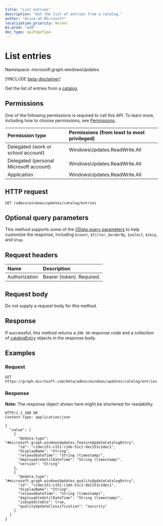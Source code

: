 ```yaml
---
title: "List entries"
description: "Get the list of entries from a catalog."
author: "Alice-at-Microsoft"
localization_priority: Normal
ms.prod: "w10"
doc_type: apiPageType
---
```


# List entries
Namespace: microsoft.graph.windowsUpdates

[!INCLUDE [beta-disclaimer](../../includes/beta-disclaimer.md)]

Get the list of entries from a [catalog](../resources/windowsupdates-catalog.md).

## Permissions
One of the following permissions is required to call this API. To learn more, including how to choose permissions, see [Permissions](/graph/permissions-reference).

|Permission type|Permissions (from least to most privileged)|
|:---|:---|
|Delegated (work or school account)|WindowsUpdates.ReadWrite.All|
|Delegated (personal Microsoft account)|WindowsUpdates.ReadWrite.All|
|Application|WindowsUpdates.ReadWrite.All|

## HTTP request

<!-- {
  "blockType": "ignored"
}
-->
``` http
GET /admin/windows/updates/catalog/entries
```

## Optional query parameters
This method supports some of the [OData query parameters](/graph/query-parameters) to help customize the response, including `$count`, `$filter`, `$orderBy`, `$select`, `$skip`, and `$top`.

## Request headers
|Name|Description|
|:---|:---|
|Authorization|Bearer {token}. Required.|

## Request body
Do not supply a request body for this method.

## Response

If successful, this method returns a `200 OK` response code and a collection of [catalogEntry](../resources/windowsupdates-catalogentry.md) objects in the response body.

## Examples

### Request
<!-- {
  "blockType": "request",
  "name": "list_catalogentry"
}
-->
``` http
GET https://graph.microsoft.com/beta/admin/windows/updates/catalog/entries
```


### Response
**Note:** The response object shown here might be shortened for readability.
<!-- {
  "blockType": "response",
  "truncated": true,
  "@odata.type": "Collection(microsoft.graph.windowsUpdates.catalogEntry)"
}
-->
``` http
HTTP/1.1 200 OK
Content-Type: application/json

{
  "value": [
    {
      "@odata.type": "#microsoft.graph.windowsUpdates.featureUpdateCatalogEntry",
      "id": "c1dec151-c151-c1de-51c1-dec151c1dec1",
      "displayName": "String",
      "releaseDateTime": "String (timestamp)",
      "deployableUntilDateTime": "String (timestamp)",
      "version": "String"
    },
    {
      "@odata.type": "#microsoft.graph.windowsUpdates.qualityUpdateCatalogEntry",
      "id": "c1dec151-c151-c1de-51c1-dec151c1dec1",
      "displayName": "String",
      "releaseDateTime": "String (timestamp)",
      "deployableUntilDateTime": "String (timestamp)",
      "isExpeditable": true,
      "qualityUpdateClassification": "security"
    }
  ]
}
```

